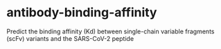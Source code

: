 # antibody-binding-affinity
Predict the binding affinity (Kd) between single-chain variable fragments (scFv) variants and the SARS-CoV-2 peptide
